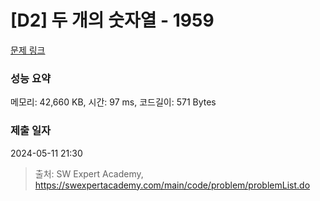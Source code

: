 # [D2] 두 개의 숫자열 - 1959 

[문제 링크](https://swexpertacademy.com/main/code/problem/problemDetail.do?contestProbId=AV5PpoFaAS4DFAUq) 

### 성능 요약

메모리: 42,660 KB, 시간: 97 ms, 코드길이: 571 Bytes

### 제출 일자

2024-05-11 21:30



> 출처: SW Expert Academy, https://swexpertacademy.com/main/code/problem/problemList.do